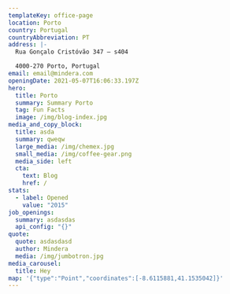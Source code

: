 ```yaml
---
templateKey: office-page
location: Porto
country: Portugal
countryAbbreviation: PT
address: |-
  Rua Gonçalo Cristóvão 347 – s404

  4000-270 Porto, Portugal
email: email@mindera.com
openingDate: 2021-05-07T16:06:33.197Z
hero:
  title: Porto
  summary: Summary Porto
  tag: Fun Facts
  image: /img/blog-index.jpg
media_and_copy_block:
  title: asda
  summary: qweqw
  large_media: /img/chemex.jpg
  small_media: /img/coffee-gear.png
  media_side: left
  cta:
    text: Blog
    href: /
stats:
  - label: Opened
    value: "2015"
job_openings:
  summary: asdasdas
  api_config: "{}"
quote:
  quote: asdasdasd
  author: Mindera
  media: /img/jumbotron.jpg
media_carousel:
  title: Hey
map: '{"type":"Point","coordinates":[-8.6115881,41.1535042]}'
---
```

